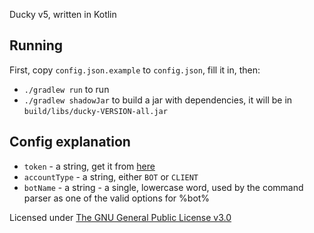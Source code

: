 Ducky v5, written in Kotlin

## Running

First, copy `config.json.example` to `config.json`, fill it in, then:

* `./gradlew run` to run
* `./gradlew shadowJar` to build a jar with dependencies, it will be in `build/libs/ducky-VERSION-all.jar`

## Config explanation
* `token` - a string, get it from [here](https://discordapp.com/developers/applications/me/)
* `accountType` - a string, either `BOT` or `CLIENT`
* `botName` - a string - a single, lowercase word, used by the command parser as one of the valid options for %bot%

Licensed under [The GNU General Public License v3.0](LICENSE.md)